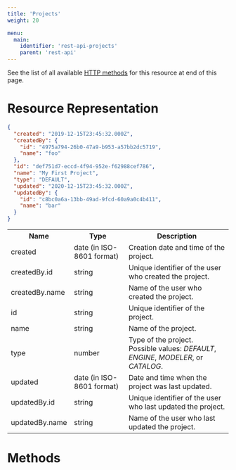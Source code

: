 ```yaml
---
title: 'Projects'
weight: 20

menu:
  main:
    identifier: 'rest-api-projects'
    parent: 'rest-api'
---
```


See the list of all available [HTTP methods](#methods) for this resource at end of this page.

# Resource Representation

```json
{
  "created": "2019-12-15T23:45:32.000Z",
  "createdBy": {
    "id": "4975a794-26b0-47a9-b953-a57bb2dc5719",
    "name": "foo"
  },
  "id": "def751d7-eccd-4f94-952e-f62988cef786",
  "name": "My First Project",
  "type": "DEFAULT",
  "updated": "2020-12-15T23:45:32.000Z",
  "updatedBy": {
    "id": "c8bc0a6a-13bb-49ad-9fcd-60a9a0c4b411",
    "name": "bar"
  }
}
```

<table class="table table-striped">
  <tr>
    <th>Name</th>
    <th>Type</th>
    <th>Description</th>
  </tr>
  <tr>
    <td>created</td>
    <td>date (in ISO-8601 format)</td>
    <td>Creation date and time of the project.</td>
  </tr>
  <tr>
    <td>createdBy.id</td>
    <td>string</td>
    <td>Unique identifier of the user who created the project.</td>
  </tr>
  <tr>
    <td>createdBy.name</td>
    <td>string</td>
    <td>Name of the user who created the project.</td>
  </tr>
  <tr>
    <td>id</td>
    <td>string</td>
    <td>Unique identifier of the project.</td>
  </tr>
  <tr>
    <td>name</td>
    <td>string</td>
    <td>Name of the project.</td>
  </tr>
  <tr>
    <td>type</td>
    <td>number</td>
    <td>Type of the project.<br/>Possible values: <i>DEFAULT</i>, <i>ENGINE</i>, <i>MODELER</i>, or <i>CATALOG</i>.</td>
  </tr>
  <tr>
    <td>updated</td>
    <td>date (in ISO-8601 format)</td>
    <td>Date and time when the project was last updated.</td>
  </tr>
  <tr>
    <td>updatedBy.id</td>
    <td>string</td>
    <td>Unique identifier of the user who last updated the project.</td>
  </tr>
  <tr>
    <td>updatedBy.name</td>
    <td>string</td>
    <td>Name of the user who last updated the project.</td>
  </tr>
</table>

# Methods
